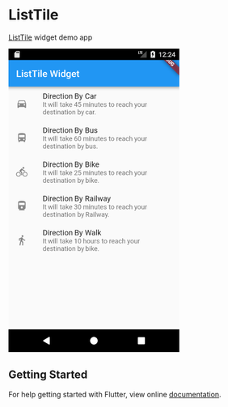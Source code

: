 # ListTile

[ListTile](https://docs.flutter.io/flutter/material/ListTile-class.html) widget demo app

<img src="screenshot/listtile_widget.png" height="600em" /> 

## Getting Started

For help getting started with Flutter, view online
[documentation](https://flutter.io/).
